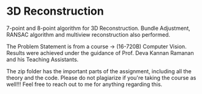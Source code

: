 # 3D Reconstruction
 7-point and 8-point algorithm for 3D Reconstruction. Bundle Adjustment, RANSAC algorithm and multiview reconstruction also performed.

The Problem Statement is from a course -> (16-720B) Computer Vision. Results were achieved under the guidance of Prof. Deva Kannan Ramanan and his Teaching Assistants.

The zip folder has the important parts of the assignment, including all the theory and the code. Please do not plagiarize if you're taking the course as well!!! Feel free to reach out to me for anything regarding this.
